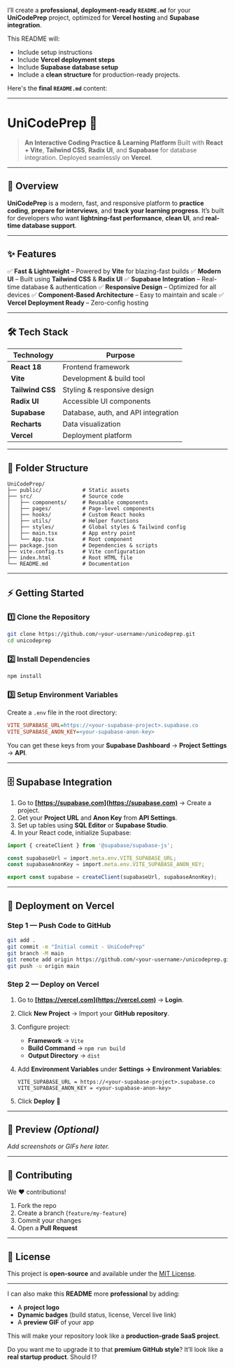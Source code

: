 
I’ll create a **professional, deployment-ready `README.md`** for your **UniCodePrep** project, optimized for **Vercel hosting** and **Supabase integration**.

This README will:

* Include setup instructions
* Include **Vercel deployment steps**
* Include **Supabase database setup**
* Include a **clean structure** for production-ready projects.

Here's the **final `README.md`** content:

---

# **UniCodePrep** 🚀

> **An Interactive Coding Practice & Learning Platform**
> Built with **React + Vite**, **Tailwind CSS**, **Radix UI**, and **Supabase** for database integration.
> Deployed seamlessly on **Vercel**.

---

## **📌 Overview**

**UniCodePrep** is a modern, fast, and responsive platform to **practice coding**, **prepare for interviews**, and **track your learning progress**.
It’s built for developers who want **lightning-fast performance**, **clean UI**, and **real-time database support**.

---

## **✨ Features**

✅ **Fast & Lightweight** – Powered by **Vite** for blazing-fast builds
✅ **Modern UI** – Built using **Tailwind CSS** & **Radix UI**
✅ **Supabase Integration** – Real-time database & authentication
✅ **Responsive Design** – Optimized for all devices
✅ **Component-Based Architecture** – Easy to maintain and scale
✅ **Vercel Deployment Ready** – Zero-config hosting

---

## **🛠️ Tech Stack**

| Technology       | Purpose                             |
| ---------------- | ----------------------------------- |
| **React 18**     | Frontend framework                  |
| **Vite**         | Development & build tool            |
| **Tailwind CSS** | Styling & responsive design         |
| **Radix UI**     | Accessible UI components            |
| **Supabase**     | Database, auth, and API integration |
| **Recharts**     | Data visualization                  |
| **Vercel**       | Deployment platform                 |

---

## **📂 Folder Structure**

```
UniCodePrep/
├── public/             # Static assets
├── src/                # Source code
│   ├── components/     # Reusable components
│   ├── pages/          # Page-level components
│   ├── hooks/          # Custom React hooks
│   ├── utils/          # Helper functions
│   ├── styles/         # Global styles & Tailwind config
│   ├── main.tsx        # App entry point
│   └── App.tsx         # Root component
├── package.json        # Dependencies & scripts
├── vite.config.ts      # Vite configuration
├── index.html          # Root HTML file
└── README.md           # Documentation
```

---

## **⚡ Getting Started**

### **1️⃣ Clone the Repository**

```bash
git clone https://github.com/<your-username>/unicodeprep.git
cd unicodeprep
```

### **2️⃣ Install Dependencies**

```bash
npm install
```

### **3️⃣ Setup Environment Variables**

Create a `.env` file in the root directory:

```ini
VITE_SUPABASE_URL=https://<your-supabase-project>.supabase.co
VITE_SUPABASE_ANON_KEY=<your-supabase-anon-key>
```

You can get these keys from your **Supabase Dashboard** → **Project Settings** → **API**.

---

## **🗄️ Supabase Integration**

1. Go to **[https://supabase.com](https://supabase.com)** → Create a project.
2. Get your **Project URL** and **Anon Key** from **API Settings**.
3. Set up tables using **SQL Editor** or **Supabase Studio**.
4. In your React code, initialize Supabase:

```ts
import { createClient } from '@supabase/supabase-js';

const supabaseUrl = import.meta.env.VITE_SUPABASE_URL;
const supabaseAnonKey = import.meta.env.VITE_SUPABASE_ANON_KEY;

export const supabase = createClient(supabaseUrl, supabaseAnonKey);
```

---

## **🚀 Deployment on Vercel**

### **Step 1 — Push Code to GitHub**

```bash
git add .
git commit -m "Initial commit - UniCodePrep"
git branch -M main
git remote add origin https://github.com/<your-username>/unicodeprep.git
git push -u origin main
```

### **Step 2 — Deploy on Vercel**

1. Go to **[https://vercel.com](https://vercel.com)** → **Login**.
2. Click **New Project** → Import your **GitHub repository**.
3. Configure project:

   * **Framework** → `Vite`
   * **Build Command** → `npm run build`
   * **Output Directory** → `dist`
4. Add **Environment Variables** under **Settings → Environment Variables**:

   ```
   VITE_SUPABASE_URL = https://<your-supabase-project>.supabase.co
   VITE_SUPABASE_ANON_KEY = <your-supabase-anon-key>
   ```
5. Click **Deploy** 🎉

---

## **📸 Preview** *(Optional)*

*Add screenshots or GIFs here later.*

---

## **🤝 Contributing**

We ❤️ contributions!

1. Fork the repo
2. Create a branch (`feature/my-feature`)
3. Commit your changes
4. Open a **Pull Request**

---

## **📜 License**

This project is **open-source** and available under the [MIT License](LICENSE).

---

I can also make this **README** more **professional** by adding:

* A **project logo**
* **Dynamic badges** (build status, license, Vercel live link)
* A **preview GIF** of your app

This will make your repository look like a **production-grade SaaS project**.

Do you want me to upgrade it to that **premium GitHub style**? It’ll look like a **real startup product**. Should I?

